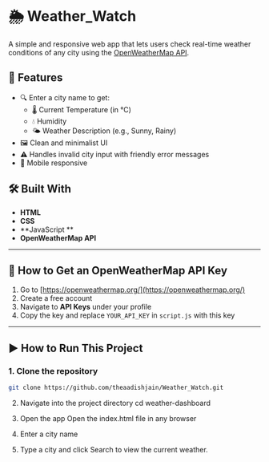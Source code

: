 # 🌦️ Weather_Watch

A simple and responsive web app that lets users check real-time weather conditions of any city using the [OpenWeatherMap API](https://openweathermap.org/api).

## 🚀 Features

- 🔍 Enter a city name to get:
  - 🌡️ Current Temperature (in °C)
  - 💧 Humidity
  - 🌤️ Weather Description (e.g., Sunny, Rainy)
- 🖼️ Clean and minimalist UI
- ⚠️ Handles invalid city input with friendly error messages
- 📱 Mobile responsive

## 🛠️ Built With

- **HTML**
- **CSS**
- **JavaScript **
- **OpenWeatherMap API**


---

## 🔑 How to Get an OpenWeatherMap API Key

1. Go to [https://openweathermap.org/](https://openweathermap.org/)
2. Create a free account
3. Navigate to **API Keys** under your profile
4. Copy the key and replace `YOUR_API_KEY` in `script.js` with this key

---

## ▶️ How to Run This Project

### 1. Clone the repository

```bash
git clone https://github.com/theaadishjain/Weather_Watch.git
```
2. Navigate into the project directory
   cd weather-dashboard
   
4. Open the app
Open the index.html file in any browser

5. Enter a city name
   
6. Type a city and click Search to view the current weather.

